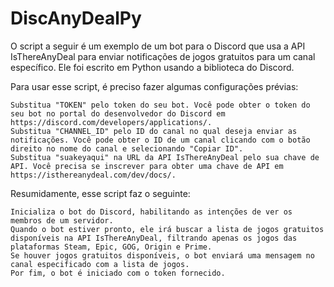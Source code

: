 # DiscAnyDealPy

O script a seguir é um exemplo de um bot para o Discord que usa a API IsThereAnyDeal para enviar notificações de jogos gratuitos para um canal específico. Ele foi escrito em Python usando a biblioteca do Discord.

Para usar esse script, é preciso fazer algumas configurações prévias:

    Substitua "TOKEN" pelo token do seu bot. Você pode obter o token do seu bot no portal do desenvolvedor do Discord em https://discord.com/developers/applications/.
    Substitua "CHANNEL_ID" pelo ID do canal no qual deseja enviar as notificações. Você pode obter o ID de um canal clicando com o botão direito no nome do canal e selecionando "Copiar ID".
    Substitua "suakeyaqui" na URL da API IsThereAnyDeal pelo sua chave de API. Você precisa se inscrever para obter uma chave de API em https://isthereanydeal.com/dev/docs/.
    
 Resumidamente, esse script faz o seguinte:

    Inicializa o bot do Discord, habilitando as intenções de ver os membros de um servidor.
    Quando o bot estiver pronto, ele irá buscar a lista de jogos gratuitos disponíveis na API IsThereAnyDeal, filtrando apenas os jogos das plataformas Steam, Epic, GOG, Origin e Prime.
    Se houver jogos gratuitos disponíveis, o bot enviará uma mensagem no canal especificado com a lista de jogos.
    Por fim, o bot é iniciado com o token fornecido.
